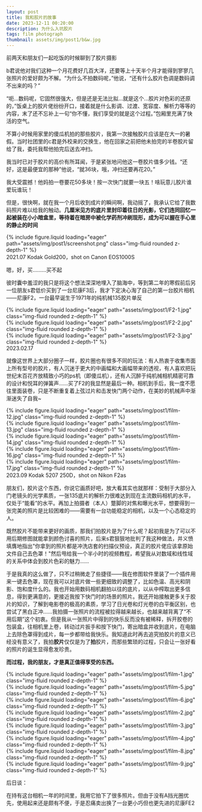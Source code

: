 ```yaml
---
layout: post
title: 我和胶片的故事
date: 2023-12-11 00:20:00
description: 为什么入坑胶片
tags: film photograph
thumbnail: assets/img/post1/b&w.jpg
---
```


前两天和朋友们一起吃饭的时候聊到了胶片摄影

b君说他对我们这种一个月花费好几百大洋，还要等上十天半个月才能得到寥寥几张照片的爱好颇为不解。“为什么不拍数码呢，”他说，“还有什么胶片色调是数码调不出来的吗？”

“呃...数码呢，它固然很强大，但是还是无法比拟...就是这个...胶片对色彩的还原的，”饭桌上的胶片佬纷纷开口，接着就是什么影调、过渡、宽容度、解析力等等的内容，末了还不忘补上一句“你不懂，我们享受的就是这个过程。”包厢里充满了快活的空气。

不算小时候用家里的傻瓜机拍的那些胶片，我第一次接触胶片应该是在大一的暑假。当时社团里的c君是外校来的交换生，他在回家之前把他未拍完的半卷胶片留给了我，委托我帮他拍完后送去冲扫。

我当时已对于胶片的高价有所耳闻，于是紧张地问他这一卷胶片值多少钱。“还好，这是最便宜的那种”他说，“就36块，哦，冲扫还要再花20。”

我大受震撼！他妈拍一卷要花50多块！按一次快门就要一块五！啥玩意儿胶片谁爱玩谁玩！

但是，很快啊，就在我一个月后收到成片的瞬间啊，我动摇了，我承认它给了我数码照片难以给我的触动。**几厘米见方的底片里封印着往日的光影，它们连同回忆一起被装在小小暗盒里，等待着在暗房中被化学药剂冲刷现形，成为可以握在手心里的静止的时间**

<div class="row mt-3">
    <div class="col-sm mt-3 mt-md-0">
        {% include figure.liquid loading="eager" path="assets/img/post1/screenshot.png" class="img-fluid rounded z-depth-1" %}
    </div>
</div>

<div class="caption">
    2021.07 Kodak Gold200，shot on Canon EOS1000S
</div>


嗯，好，买………买不起

彼时囊中羞涩的我只是将这个想法深深地埋入了脑海中，等到第二年的寒假前后另一位朋友s君低价买到了一台尼康F3后，我才下定决心淘了自己的第一台胶片相机——尼康F2，一台最早诞生于1971年的纯机械135胶片单反

<div class="row mt-3">
    <div class="col-sm mt-3 mt-md-0">
        {% include figure.liquid loading="eager" path="assets/img/post1/F2-1.jpg" class="img-fluid rounded z-depth-1" %}
    </div>
    <div class="col-sm mt-3 mt-md-0">
        {% include figure.liquid loading="eager" path="assets/img/post1/F2-2.jpg" class="img-fluid rounded z-depth-1" %}
    </div>
    <div class="col-sm mt-3 mt-md-0">
        {% include figure.liquid loading="eager" path="assets/img/post1/F2-3.jpg" class="img-fluid rounded z-depth-1" %}
    </div>
</div>

<div class="caption">
    2023.02.17
</div>

就像这世界上大部分圈子一样，胶片圈也有很多不同的玩法：有人热衷于收集市面上所有型号的胶片，有人沉迷于更大的中画幅和大画幅带来的透视，有人喜欢把玩世纪末百花齐放精致小巧的ps机（即傻瓜机），还有人沉醉于纯机械相机精密可靠的设计和悦耳的弹簧声……买了F2的我显然是最后一种。相机到手后，我一度不愿往里面装卷，只是不断重复着上弦过片和击发快门两个动作，在美妙的机械声中渐渐迷失了自我~

<div class="row mt-3">
    <div class="col-sm mt-3 mt-md-0">
        {% include figure.liquid loading="eager" path="assets/img/post1/film-12.jpg" class="img-fluid rounded z-depth-1" %}
    </div>
    <div class="col-sm mt-3 mt-md-0">
        {% include figure.liquid loading="eager" path="assets/img/post1/film-13.jpg" class="img-fluid rounded z-depth-1" %}
    </div>
</div>

<div class="row mt-3">
    <div class="col-sm mt-3 mt-md-0">
        {% include figure.liquid loading="eager" path="assets/img/post1/film-14.jpg" class="img-fluid rounded z-depth-1" %}
    </div>
    <div class="col-sm mt-3 mt-md-0">
        {% include figure.liquid loading="eager" path="assets/img/post1/film-16.jpg" class="img-fluid rounded z-depth-1" %}
    </div>
    <div class="col-sm mt-3 mt-md-0">
        {% include figure.liquid loading="eager" path="assets/img/post1/film-17.jpg" class="img-fluid rounded z-depth-1" %}
    </div>
</div>

<div class="caption">
    2023.09 Kodak 5207 250D，shot on Nikon F2as
</div>


朋友们，胶片这个东西，你说它画质好吧，放大看其实也就那样：受制于大部分入门老镜头的光学素质，一张135底片的解析力很难达到现在主流数码相机的水平，仅处于“能看”的水平。再加上拍摄者（本人）蹩脚的对焦和曝光水平，想要得到一张完美的照片是比较困难的——需要有一台功能稳定的相机，以及一个心态稳定的人。

既然胶片不能带来更好的画质，那我们拍胶片是为了什么呢？起初我是为了可以不用后期修图就能拿到颜色讨喜的照片，后来s君狠狠地批判了我这种做法，并义愤填膺地指出"你拿到的照片都是冲洗店套的扫描仪预设，真正的胶片佬应该拿原始文件自己去色罩！"然后甩给我一个半小时的视频教程，希望我从对数域和线性域的关系中体会到胶片色彩的魅力……

于是我真的这么做了，只不过稍微走了些捷径——我在修图软件里装了一个插件用来一键去色罩，现在我可以对底片做一些更细致的调整了，比如色温、高光和阴影、饱和度什么的。我也开始用数码相机翻拍以往的底片，以从中榨取出更多信息，得到更满意的，更接近我按下快门时的场景的照片。我还开始接触更多关于胶片的知识，了解到电影卷的极高的素质，学习了日光卷和灯光卷的白平衡区别，也尝试了黑白正冲……我拍摄一张照片的流程被拉得越来越长，也越来越背离了“不用后期”这个初衷。但是我从一张照片中得到的快乐反而没有被稀释，拆开胶卷的包装盒，往相机里上卷，转动过片扳手和按下快门，寄出暗盒并收到底片，在电脑上去除色罩得到成片，每一步都带给我快乐。我知道此时再去追究拍胶片的意义已经没有意义了，我拍**胶片**仅仅是为了**拍**胶片，而那些繁琐的过程，只会让一张好看的照片的诞生显得愈发珍贵。

**而过程，我的朋友，才是真正值得享受的东西。**

<div class="row mt-3">
    <div class="col-sm mt-3 mt-md-0">
        {% include figure.liquid loading="eager" path="assets/img/post1/film-1.jpg" class="img-fluid rounded z-depth-1" %}
    </div>
    <div class="col-sm mt-3 mt-md-0">
        {% include figure.liquid loading="eager" path="assets/img/post1/film-5.jpg" class="img-fluid rounded z-depth-1" %}
    </div>
    <div class="col-sm mt-3 mt-md-0">
        {% include figure.liquid loading="eager" path="assets/img/post1/film-6.jpg" class="img-fluid rounded z-depth-1" %}
    </div>
</div>

<div class="row mt-3">
    <div class="col-sm mt-3 mt-md-0">
        {% include figure.liquid loading="eager" path="assets/img/post1/film-2.jpg" class="img-fluid rounded z-depth-1" %}
    </div>
    <div class="col-sm mt-3 mt-md-0">
        {% include figure.liquid loading="eager" path="assets/img/post1/film-3.jpg" class="img-fluid rounded z-depth-1" %}
    </div>
    <div class="col-sm mt-3 mt-md-0">
        {% include figure.liquid loading="eager" path="assets/img/post1/film-4.jpg" class="img-fluid rounded z-depth-1" %}
    </div>
    <div class="col-sm mt-3 mt-md-0">
        {% include figure.liquid loading="eager" path="assets/img/post1/film-8.jpg" class="img-fluid rounded z-depth-1" %}
    </div>
    <div class="col-sm mt-3 mt-md-0">
        {% include figure.liquid loading="eager" path="assets/img/post1/film-9.jpg" class="img-fluid rounded z-depth-1" %}
    </div>
</div>

后日谈：

在持有这台相机一年的时间里，我用它拍下了很多照片。但由于没有A挡光圈优先，使用起来还是颇有不便，于是忍痛卖出换了一台更小巧但也更先进的尼康FE2
